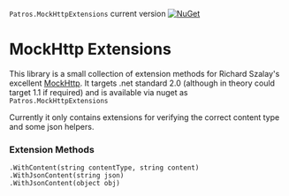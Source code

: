 `Patros.MockHttpExtensions` current version [![NuGet](http://img.shields.io/nuget/v/Patros.MockHttpExtensions.svg?style=flat-square)](https://www.nuget.org/packages/Patros.MockHttpExtensions/)

# MockHttp Extensions

This library is a small collection of extension methods for Richard Szalay's
excellent [MockHttp](https://github.com/richardszalay/mockhttp). It targets
.net standard 2.0 (although in theory could target 1.1 if required) and is
available via nuget as `Patros.MockHttpExtensions`

Currently it only contains extensions for verifying the correct content type
and some json helpers.

### Extension Methods

    .WithContent(string contentType, string content)
    .WithJsonContent(string json)
    .WithJsonContent(object obj)
